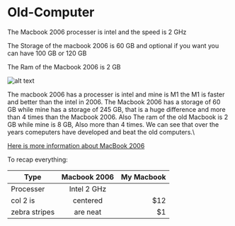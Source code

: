 # Old-Computer

The Macbook 2006 processer is intel and the speed is 2 GHz

The Storage of the macbook 2006 is 60 GB and optional if you want you can have 100 GB or 120 GB

The Ram of the Macbook 2006 is 2 GB

![alt text](https://www.cnet.com/a/img/resize/0ecf5d39c7f4795ca60fb3a9712bcbfe3b850b01/hub/2015/04/09/2c1ea574-fa65-45c2-81f9-bd4428b08699/macbook-2006-black.jpg?auto=webp&width=1200)

The macbook 2006 has a processer is intel and mine is M1 the M1 is faster and better than the intel in 2006. The Macbook 2006 has a storage of 60 GB while mine has a storage of 245 GB, that is a huge difference and more than 4 times than the Macbook 2006. Also The ram of the old Macbook is 2 GB while mine is 8 GB, Also more than 4 times. We can see that over the years comeputers have developed and beat the old computers.\

[Here is more information about MacBook 2006](https://en.wikipedia.org/wiki/MacBook_(2006%E2%80%932012))

To recap everything:

| Type      | Macbook 2006      | My Macbook  |
| ------------- |:-------------:| -----:|
| Processer     | Intel 2 GHz| |
| col 2 is      | centered      |   $12 |
| zebra stripes | are neat      |    $1 |
